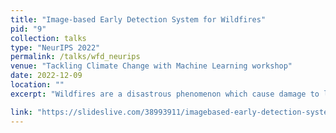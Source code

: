 ```yaml
---
title: "Image-based Early Detection System for Wildfires"
pid: "9"
collection: talks
type: "NeurIPS 2022"
permalink: /talks/wfd_neurips
venue: "Tackling Climate Change with Machine Learning workshop"
date: 2022-12-09
location: ""
excerpt: "Wildfires are a disastrous phenomenon which cause damage to land, loss of property, air pollution, and even loss of human life. Due to the warmer and drier conditions created by climate change, more severe and uncontrollable wildfires are expected to occur in the coming years. This could lead to a global wildfire crisis and have dire consequences on our planet. Hence, it has become imperative to use technology to help prevent the spread of wildfires. One way to prevent the spread of wildfires before they become too large is to perform early detection i.e, detecting the smoke before the actual fire starts. In this paper, we present our Wildfire Detection and Alert System which use machine learning to detect wildfire smoke with a high degree of accuracy and can send immediate alerts to users. Our technology is currently being used in the USA to monitor data coming in from hundreds of cameras daily. We show that our system has a high true detection rate and a low false detection rate. Our performance evaluation study also shows that on an average our system detects wildfire smoke faster than an actual person."

link: "https://slideslive.com/38993911/imagebased-early-detection-system-for-wildfires"
---
```




